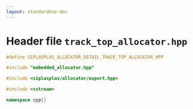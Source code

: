 ```yaml
---
layout: standardese-doc
---
```


# Header file `track_top_allocator.hpp`

``` cpp
#define SIPLASPLAS_ALLOCATOR_DETAIL_TRACK_TOP_ALLOCATOR_HPP 

#include "embedded_allocator.hpp"

#include <siplasplas/allocator/export.hpp>

#include <sstream>

namespace cpp{}
```
